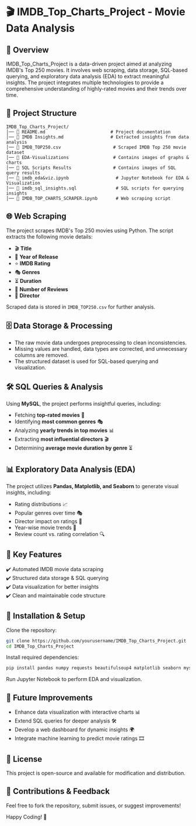 # 🎬 IMDB_Top_Charts_Project - Movie Data Analysis

## 📝 Overview
IMDB_Top_Charts_Project is a data-driven project aimed at analyzing IMDB's Top 250 movies. It involves web scraping, data storage, SQL-based querying, and exploratory data analysis (EDA) to extract meaningful insights. The project integrates multiple technologies to provide a comprehensive understanding of highly-rated movies and their trends over time.

## 📂 Project Structure
```
IMDB_Top_Charts_Project/
│── 📄 README.md                         # Project documentation
│── 📄 IMDB Insights.md                  # Extracted insights from data analysis
│── 📄 IMDB_TOP250.csv                    # Scraped IMDB Top 250 movie dataset
│── 📂 EDA-Visualizations                 # Contains images of graphs & charts
│── 📂 SQL Scripts Results                # Contains images of SQL query results
│── 📄 imdb_eda&viz.ipynb                  # Jupyter Notebook for EDA & Visualization
│── 📄 imdb_sql_insights.sql               # SQL scripts for querying insights
│── 📄 IMDB_TOP_CHARTS_SCRAPER.ipynb       # Web scraping script
```

## 🌐 Web Scraping
The project scrapes IMDB's Top 250 movies using Python. The script extracts the following movie details:
- 🎬 **Title**
- 📅 **Year of Release**
- ⭐ **IMDB Rating**
- 🎭 **Genres**
- ⏳ **Duration**
- 📝 **Number of Reviews**
- 🎥 **Director**

Scraped data is stored in `IMDB_TOP250.csv` for further analysis.

## 🗄️ Data Storage & Processing
- The raw movie data undergoes preprocessing to clean inconsistencies.
- Missing values are handled, data types are corrected, and unnecessary columns are removed.
- The structured dataset is used for SQL-based querying and visualization.

## 🛠️ SQL Queries & Analysis
Using **MySQL**, the project performs insightful queries, including:
- Fetching **top-rated movies** 🎥
- Identifying **most common genres** 🎭
- Analyzing **yearly trends in top movies** 📊
- Extracting **most influential directors** 🎬
- Determining **average movie duration by genre** ⏳

## 📊 Exploratory Data Analysis (EDA)
The project utilizes **Pandas, Matplotlib, and Seaborn** to generate visual insights, including:
- Rating distributions 📈
- Popular genres over time 🎭
- Director impact on ratings 🎥
- Year-wise movie trends 📅
- Review count vs. rating correlation 🔍

## 📌 Key Features
✔️ Automated IMDB movie data scraping  
✔️ Structured data storage & SQL querying  
✔️ Data visualization for better insights  
✔️ Clean and maintainable code structure  

## 🔧 Installation & Setup
Clone the repository:
```sh
git clone https://github.com/yourusername/IMDB_Top_Charts_Project.git
cd IMDB_Top_Charts_Project
```

Install required dependencies:
```sh
pip install pandas numpy requests beautifulsoup4 matplotlib seaborn mysql-connector-python
```
Run Jupyter Notebook to perform EDA and visualization.

## 🚀 Future Improvements
- Enhance data visualization with interactive charts 📊
- Extend SQL queries for deeper analysis 🛠️
- Develop a web dashboard for dynamic insights 🌍
- Integrate machine learning to predict movie ratings 🎞️

## 📜 License
This project is open-source and available for modification and distribution.

## 📩 Contributions & Feedback
Feel free to fork the repository, submit issues, or suggest improvements!

Happy Coding! 🚀


